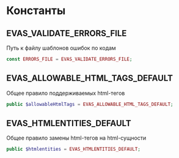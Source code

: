 # Константы

## EVAS\_VALIDATE\_ERRORS\_FILE

Путь к файлу шаблонов ошибок по кодам

```php
const ERRORS_FILE = EVAS_VALIDATE_ERRORS_FILE;
```

## EVAS\_ALLOWABLE\_HTML\_TAGS\_DEFAULT

Общее правило поддерживаемых html-тегов

```php
public $allowableHtmlTags = EVAS_ALLOWABLE_HTML_TAGS_DEFAULT;
```

## EVAS\_HTMLENTITIES\_DEFAULT

Общее правило замены html-тегов на html-сущности

```php
public $htmlentities = EVAS_HTMLENTITIES_DEFAULT;
```
